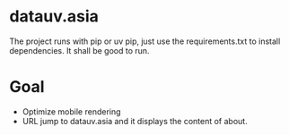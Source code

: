 # datauv.asia
The project runs with pip or uv pip, just use the requirements.txt to install dependencies.
It shall be good to run.

# Goal
- Optimize mobile rendering
- URL jump to datauv.asia and it displays the content of about.